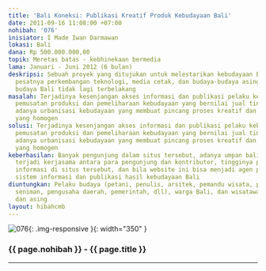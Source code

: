 ```yaml
---
title: 'Bali Koneksi: Publikasi Kreatif Produk Kebudayaan Bali'
date: 2011-09-16 11:08:00 +07:00
nohibah: '076'
inisiator: I Made Iwan Darmawan
lokasi: Bali
dana: Rp 500.000.000,00
topik: Meretas batas - kebhinekaan bermedia
lama: Januari - Juni 2012 (6 bulan)
deskripsi: Sebuah proyek yang ditujukan untuk melestarikan kebudayaan Bali ditengah-tengah
  pesatnya perkembangan teknologi, media cetak, dan budaya-budaya asing sehingga pelaku
  budaya Bali tidak lagi terbelakang
masalah: Terjadinya kesenjangan akses informasi dan publikasi pelaku kebudayaan Bali,
  pemusatan produksi dan pemeliharaan kebudayaan yang bernilai jual tinggi, serta
  adanya urbanisasi kebudayaan yang membuat pincang proses kreatif dan dominasi kebudayaan
  yang homogen
solusi: Terjadinya kesenjangan akses informasi dan publikasi pelaku kebudayaan Bali,
  pemusatan produksi dan pemeliharaan kebudayaan yang bernilai jual tinggi, serta
  adanya urbanisasi kebudayaan yang membuat pincang proses kreatif dan dominasi kebudayaan
  yang homogen
keberhasilan: Banyak pengunjung dalam situs tersebut, adanya umpan balik yang masuk,
  terjadi kerjasama antara para pengunjung dan kontributor, tingginya permintaan terhadap
  informasi di situs tersebut, dan bila website ini bisa menjadi agen perubahan bagi
  sistem informasi dan publikasi hasil kebudayaan Bali
diuntungkan: Pelaku budaya (petani, penulis, arsitek, pemandu wisata, pengrajin, akademesi,
  seniman, pengusaha daerah, pemerintah, dll), warga Bali, dan wisatawan domestik
  dan asing
layout: hibahcmb
---
```


![076](/static/img/hibahcmb/076.png){: .img-responsive }{: width="350" }

### {{ page.nohibah }} - {{ page.title }}

---
